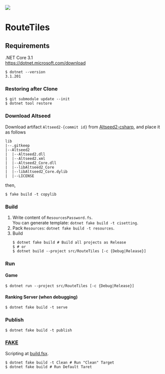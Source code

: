 [![](https://github.com/wraikny/RouteTiles/workflows/CI/badge.svg)](https://github.com/wraikny/RouteTiles/actions?workflow=CI)

# RouteTiles

## Requirements
.NET Core 3.1  
https://dotnet.microsoft.com/download  

```shell
$ dotnet --version
3.1.201
```

### Restoring after Clone
```shell
$ git submodule update --init
$ dotnet tool restore
```

### Download Altseed
Download artifact `Altseed2-{commit id}` from [Altseed2-csharp](https://github.com/altseed/Altseed2-csharp/tree/95f965be486427a94b8ebc1c5e676c447cd5923d), and place it as follows

```
lib
|--.gitkeep
|--Altseed2
|  |--Altseed2.dll
|  |--Altseed2.xml
|  |--Altseed2_Core.dll
|  |--libAltseed2_Core
|  |--libAltseed2_Core.dylib
|  |--LICENSE
```

then,

```shell
$ fake build -t copylib
```


### Build

1. Write content of `ResourcesPassword.fs`.  
    You can generate template: `dotnet fake build -t cisetting`.
2. Pack `Resources`: `dotnet fake build -t resources`.
3. Build
    ```shell
    $ dotnet fake build # Build all projects as Release
    $ # or
    $ dotnet build --project src/RouteTiles [-c {Debug|Release}]
    ```

### Run
#### Game

```shell
$ dotnet run --project src/RouteTiles [-c {Debug|Release}]
```

#### Ranking Server (when debugging)

```shell
$ dotnet fake build -t serve
```

### Publish
```shell
$ dotnet fake build -t publish
```
<!-- 
### Tests
```shell
$ dotnet fake build -t Test
``` -->

### [FAKE](https://fake.build/)  
Scripting at [build.fsx](/build.fsx).  

```shell
$ dotnet fake build -t Clean # Run "Clean" Target
$ dotnet fake build # Run Default Taret
```
